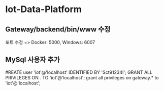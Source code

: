 # Iot-Data-Platform

## Gateway/backend/bin/www 수정
포트 수정 => Docker: 5000, Windows: 6007

## MySql 사용자 추가
#REATE user 'iot'@'localhost' IDENTIFIED BY 'Sct91234!';
GRANT ALL PRIVILEGES ON *.* TO 'iot'@'localhost';
grant all privileges on gateway.* to 'iot'@'localhost';
